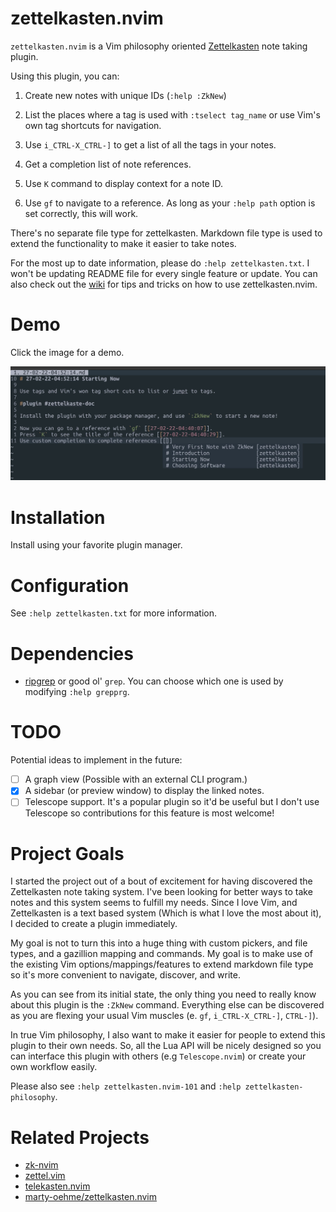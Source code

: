 # zettelkasten.nvim

`zettelkasten.nvim` is a Vim philosophy oriented [Zettelkasten](https://zettelkasten.de) note
taking plugin.

Using this plugin, you can:

1. Create new notes with unique IDs (`:help :ZkNew`)

2. List the places where a tag is used with `:tselect tag_name` or use Vim's own tag shortcuts for
   navigation.

3. Use `i_CTRL-X_CTRL-]` to get a list of all the tags in your notes.

4. Get a completion list of note references.

5. Use `K` command to display context for a note ID.

6. Use `gf` to navigate to a reference. As long as your `:help path` option is set correctly, this
   will work.

There's no separate file type for zettelkasten. Markdown file type is used to extend the
functionality to make it easier to take notes.

For the most up to date information, please do `:help zettelkasten.txt`. I won't be updating README
file for every single feature or update. You can also check out the
[wiki](https://github.com/Furkanzmc/zettelkasten.nvim/wiki) for tips and tricks on how to use
zettelkasten.nvim.

# Demo

Click the image for a demo.

[![demo](assets/screenshot.png)](https://youtu.be/WBYdzsFIkUk)

# Installation

Install using your favorite plugin manager.

# Configuration

See `:help zettelkasten.txt` for more information.

# Dependencies

- [ripgrep](https://github.com/BurntSushi/ripgrep/) or good ol' `grep`. You can choose which one is used by modifying `:help grepprg`.

# TODO

Potential ideas to implement in the future:

- [ ] A graph view (Possible with an external CLI program.)
- [X] A sidebar (or preview window) to display the linked notes.
- [ ] Telescope support. It's a popular plugin so it'd be useful but I don't use Telescope so
  contributions for this feature is most welcome!

# Project Goals

I started the project out of a bout of excitement for having discovered the Zettelkasten note
taking system. I've been looking for better ways to take notes and this system seems to fulfill my
needs. Since I love Vim, and Zettelkasten is a text based system (Which is what I love the most
about it), I decided to create a plugin immediately.

My goal is not to turn this into a huge thing with custom pickers, and file types, and a gazillion
mapping and commands. My goal is to make use of the existing Vim options/mappings/features to
extend markdown file type so it's more convenient to navigate, discover, and write.

As you can see from its initial state, the only thing you need to really know about this plugin is
the `:ZkNew` command. Everything else can be discovered as you are flexing your usual Vim muscles
(e. `gf`, `i_CTRL-X_CTRL-]`, `CTRL-]`).

In true Vim philosophy, I also want to make it easier for people to extend this plugin to their own
needs. So, all the Lua API will be nicely designed so you can interface this plugin with others
(e.g `Telescope.nvim`) or create your own workflow easily.

Please also see `:help zettelkasten.nvim-101` and `:help zettelkasten-philosophy`.

# Related Projects

- [zk-nvim](https://github.com/mickael-menu/zk-nvim)
- [zettel.vim](https://github.com/Aarleks/zettel.vim/)
- [telekasten.nvim](https://github.com/renerocksai/telekasten.nvim)
- [marty-oehme/zettelkasten.nvim](https://github.com/marty-oehme/zettelkasten.nvim)
